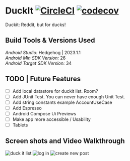 # DuckIt [![CircleCI](https://circleci.com/gh/circleci/circleci-docs.svg?style=shield)](https://circleci.com/gh/circleci/circleci-docs) [![codecov](https://codecov.io/gh/CJMobileApps/duck-it-android/graph/badge.svg?token=79CNPJXADU)](https://codecov.io/gh/CJMobileApps/duck-it-android)

Duckit: Reddit, but for ducks!

Build Tools & Versions Used
----

*Android Studio:* Hedgehog | 2023.1.1<br />
*Android Min SDK Version:* 26 <br />
*Android Target SDK Version:* 34

TODO | Future Features
----
* [ ] Add local datastore for duckit list. Room?
* [ ] Add JUnit Test. You can never have enough Unit Test.
* [ ] Add string constants example AccountUseCase
* [ ] Add Espresso
* [ ] Android Compose Ui Previews
* [ ] Make app more accessible / Usability
* [ ] Tablets

Screen shots and Video Walkthrough
----
![duck it list](https://github.com/CJMobileApps/duck-it-android/assets/18547470/7361e2e6-25d8-4ca1-9f52-16241fa777ac)
![log in](https://github.com/CJMobileApps/duck-it-android/assets/18547470/cf3a67e0-bc47-41f2-a700-5a1057d3dcd2)
![create new post](https://github.com/CJMobileApps/duck-it-android/assets/18547470/bbaaab69-76bd-4b55-9e53-aa0ac3718b5b)
